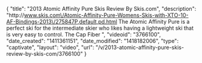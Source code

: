 {
    "title": "2013 Atomic Affinity Pure Skis Review By Skis.com",
    "description": "http:\/\/www.skis.com\/Atomic-Affinity-Pure-Womens-Skis-with-XTO-10-AF-Bindings-2013\/275847P,default,pd.html  The Atomic Affinity Pure is a perfect ski for the intermediate skier who likes having a lightweight ski that is very easy to control. The Cap Fiber ",
    "videoid": "3766100",
    "date_created": "1411361151",
    "date_modified": "1418182006",
    "type": "captivate",
    "layout": "video",
    "url": "\/v\/2013-atomic-affinity-pure-skis-review-by-skis-com\/3766100"
}